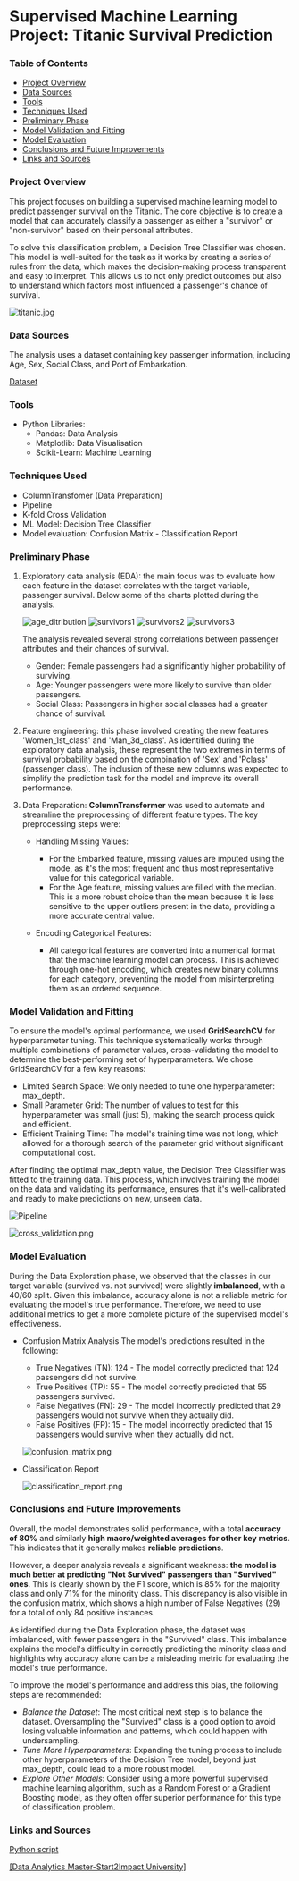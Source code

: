 # Supervised Machine Learning Project: Titanic Survival Prediction


### Table of Contents

- [Project Overview](#project-overview)
- [Data Sources](#data-sources)
- [Tools](#tools)
- [Techniques Used](#techniques-used)
- [Preliminary Phase](#preliminary-phase)
- [Model Validation and Fitting](#model-validation-and-fitting)
- [Model Evaluation](#model-evaluation-and-conclusions)
- [Conclusions and Future Improvements](#conclusions-and-future-improvements)
- [Links and Sources](#links-and-sources)


### Project Overview

This project focuses on building a supervised machine learning model to predict passenger survival on the Titanic. The core objective is to create a model that can accurately classify a passenger as either a "survivor" or "non-survivor" based on their personal attributes.

To solve this classification problem, a Decision Tree Classifier was chosen. This model is well-suited for the task as it works by creating a series of rules from the data, which makes the decision-making process transparent and easy to interpret. This allows us to not only predict outcomes but also to understand which factors most influenced a passenger's chance of survival.

![titanic.jpg](https://github.com/GabryGit/Machine_Learning_Project-Titanic-Survival-Prediction/blob/main/resources/titanic.jpg)

### Data Sources

The analysis uses a dataset containing key passenger information, including Age, Sex, Social Class, and Port of Embarkation. 

[Dataset](https://github.com/GabryGit/Machine_Learning_Project-Titanic-Survival-Prediction/blob/main/titanic_sub-dataset.csv)


### Tools

- Python Libraries:
  - Pandas: Data Analysis
  - Matplotlib: Data Visualisation
  - Scikit-Learn: Machine Learning


### Techniques Used

- ColumnTransfomer (Data Preparation)
- Pipeline
- K-fold Cross Validation
- ML Model: Decision Tree Classifier
- Model evaluation: Confusion Matrix - Classification Report

  
### Preliminary Phase 

1. Exploratory data analysis (EDA): the main focus was to evaluate how each feature in the dataset correlates with the target variable, passenger survival. Below some of the charts plotted during the analysis.
   
   ![age_ditribution](https://github.com/GabryGit/Machine_Learning_Project-Titanic-Survival-Prediction/blob/main/resources/age_distribution.png)
   ![survivors1](https://github.com/GabryGit/Machine_Learning_Project-Titanic-Survival-Prediction/blob/main/resources/survivors_percentage.png)
   ![survivors2](https://github.com/GabryGit/Machine_Learning_Project-Titanic-Survival-Prediction/blob/main/resources/survivors_percentage-2.png)
   ![survivors3](https://github.com/GabryGit/Machine_Learning_Project-Titanic-Survival-Prediction/blob/main/resources/survivors_percentage-3.png)

   The analysis revealed several strong correlations between passenger attributes and their chances of survival.

    - Gender: Female passengers had a significantly higher probability of surviving.
    - Age: Younger passengers were more likely to survive than older passengers.
    - Social Class: Passengers in higher social classes had a greater chance of survival.


2. Feature engineering: this phase involved creating the new features 'Women_1st_class' and 'Man_3d_class'. As identified during the exploratory data analysis, these represent the two extremes in terms of survival probability based on the combination of 'Sex' and 'Pclass' (passenger class).
                        The inclusion of these new columns was expected to simplify the prediction task for the model and improve its overall performance.

3. Data Preparation: **ColumnTransformer** was used to automate and streamline the preprocessing of different feature types. The key preprocessing steps were:

      - Handling Missing Values:
        
        - For the Embarked feature, missing values are imputed using the mode, as it's the most frequent and thus most representative value for this categorical variable.
        - For the Age feature, missing values are filled with the median. This is a more robust choice than the mean because it is less sensitive to the upper outliers present in the data, providing a more accurate central value.

      - Encoding Categorical Features:
        - All categorical features are converted into a numerical format that the machine learning model can process. This is achieved through one-hot encoding, which creates new binary columns for each category, preventing the model from misinterpreting them as an ordered sequence.


### Model Validation and Fitting

To ensure the model's optimal performance, we used **GridSearchCV** for hyperparameter tuning. This technique systematically works through multiple combinations of parameter values, cross-validating the model to determine the best-performing set of hyperparameters.
We chose GridSearchCV for a few key reasons:

- Limited Search Space: We only needed to tune one hyperparameter: max_depth.
- Small Parameter Grid: The number of values to test for this hyperparameter was small (just 5), making the search process quick and efficient.
- Efficient Training Time: The model's training time was not long, which allowed for a thorough search of the parameter grid without significant computational cost.

After finding the optimal max_depth value, the Decision Tree Classifier was fitted to the training data. This process, which involves training the model on the data and validating its performance, ensures that it's well-calibrated and ready to make predictions on new, unseen data.

![Pipeline](https://github.com/GabryGit/Machine_Learning_Project-Titanic-Survival-Prediction/blob/main/resources/pipeline.png)

![cross_validation.png](https://github.com/GabryGit/Machine_Learning_Project-Titanic-Survival-Prediction/blob/main/resources/cross_validation.png)

### Model Evaluation

During the Data Exploration phase, we observed that the classes in our target variable (survived vs. not survived) were slightly **imbalanced**, with a 40/60 split.
Given this imbalance, accuracy alone is not a reliable metric for evaluating the model's true performance. Therefore, we need to use additional metrics to get a more complete picture of the supervised model's effectiveness.

- Confusion Matrix Analysis
The model's predictions resulted in the following:
  - True Negatives (TN): 124 - The model correctly predicted that 124 passengers did not survive.
  - True Positives (TP): 55 - The model correctly predicted that 55 passengers survived.
  - False Negatives (FN): 29 - The model incorrectly predicted that 29 passengers would not survive when they actually did.
  - False Positives (FP): 15 - The model incorrectly predicted that 15 passengers would survive when they actually did not.

  ![confusion_matrix.png](https://github.com/GabryGit/Machine_Learning_Project-Titanic-Survival-Prediction/blob/main/resources/confusion_matrix.png)

- Classification Report

  ![classification_report.png](https://github.com/GabryGit/Machine_Learning_Project-Titanic-Survival-Prediction/blob/main/resources/classification_report.png)


### Conclusions and Future Improvements

Overall, the model demonstrates solid performance, with a total **accuracy of 80%** and similarly **high macro/weighted averages for other key metrics**. This indicates that it generally makes **reliable predictions**.

However, a deeper analysis reveals a significant weakness: **the model is much better at predicting "Not Survived" passengers than "Survived" ones**. This is clearly shown by the F1 score, which is 85% for the majority class and only 71% for the minority class. This discrepancy is also visible in the confusion matrix, which shows a high number of False Negatives (29) for a total of only 84 positive instances.

As identified during the Data Exploration phase, the dataset was imbalanced, with fewer passengers in the "Survived" class. This imbalance explains the model's difficulty in correctly predicting the minority class and highlights why accuracy alone can be a misleading metric for evaluating the model's true performance.

To improve the model's performance and address this bias, the following steps are recommended:

- *Balance the Dataset*: The most critical next step is to balance the dataset. Oversampling the "Survived" class is a good option to avoid losing valuable information and patterns, which could happen with undersampling.
- *Tune More Hyperparameters*: Expanding the tuning process to include other hyperparameters of the Decision Tree model, beyond just max_depth, could lead to a more robust model.
- *Explore Other Models*: Consider using a more powerful supervised machine learning algorithm, such as a Random Forest or a Gradient Boosting model, as they often offer superior performance for this type of classification problem.

### Links and Sources
[Python script](https://github.com/GabryGit/Python_Project-Fitness-application-EMS/blob/main/Python_Project-Fitness-app-EMS.ipynb)

[[Data Analytics Master-Start2Impact University]](https://www.start2impact.it/master/data-science-analytics/)
